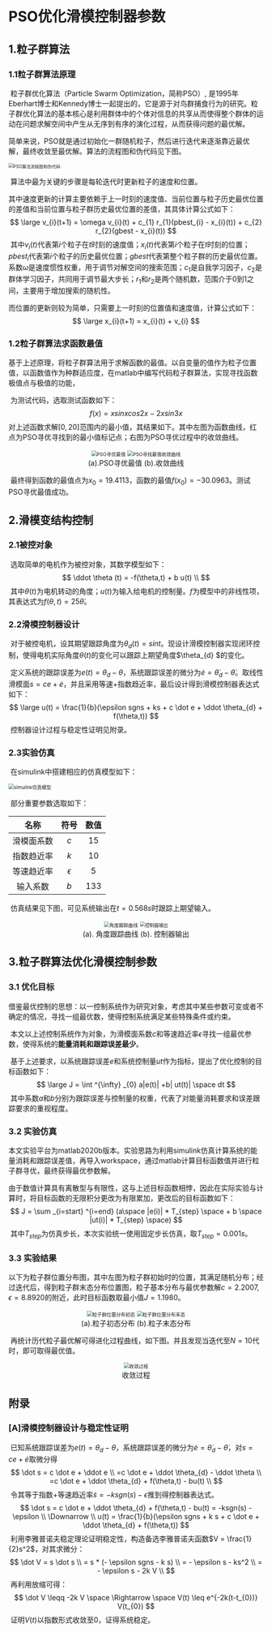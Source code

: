 # PSO优化滑模控制器参数

## 1.粒子群算法

### 1.1粒子群算法原理

​	粒子群优化算法（Particle Swarm Optimization，简称PSO）, 是1995年Eberhart博士和Kennedy博士一起提出的，它是源于对鸟群捕食行为的研究。粒子群优化算法的基本核心是利用群体中的个体对信息的共享从而使得整个群体的运动在问题求解空间中产生从无序到有序的演化过程，从而获得问题的最优解。

​	简单来说，PSO就是通过初始化一群随机粒子，然后进行迭代来逐渐靠近最优解，最终收敛至最优解。算法的流程图和伪代码见下图。

<img src="F:\课程\电子信息导论\figure\PSO流程图.png" alt="PSO算法流程图和伪代码" style="zoom:60%;" />

​	算法中最为关键的步骤是每轮迭代时更新粒子的速度和位置。

​	其中速度更新的计算主要依赖于上一时刻的速度值、当前位置与粒子历史最优位置的差值和当前位置与粒子群历史最优位置的差值，其具体计算公式如下：
$$
\large
v_{i}(t+1) = \omega v_{i}(t) + c_{1} r_{1}(pbest_{i} - x_{i}(t)) + c_{2} r_{2}(gbest - x_{i}(t))
$$
​	其中$v_{i}(t)$代表第$i$个粒子在$t$时刻的速度值；$x_{i}(t)$代表第$i$个粒子在$t$时刻的位置；$pbest_{i}$代表第$i$个粒子的历史最优位置；$gbest$代表第整个粒子群的历史最优位置。系数$\omega$是速度惯性权重，用于调节对解空间的搜索范围；$c_{1}$是自我学习因子，$c_{2}$是群体学习因子，共同用于调节最大步长；$r_{1}$和$r_{2}$是两个随机数，范围介于0到1之间，主要用于增加搜索的随机性。

​	而位置的更新则较为简单，只需要上一时刻的位置值和速度值，计算公式如下：
$$
\large
x_{i}(t+1) = x_{i}(t) + v_{i}
$$

### 1.2粒子群算法求函数最值

​	基于上述原理，将粒子群算法用于求解函数的最值。以自变量的值作为粒子位置值，以函数值作为种群适应度，在matlab中编写代码粒子群算法，实现寻找函数极值点与极值的功能，

​	为测试代码，选取测试函数如下：
$$
f(x) = xsinxcos2x-2xsin3x
$$
​	对上述函数求解$[0,20]$范围内的最小值，其结果如下。其中左图为函数曲线，红点为PSO寻优寻找到的最小值标记点；右图为PSO寻优过程中的收敛曲线。

<div align=center>
	<img src="F:\课程\电子信息导论\figure\PSO寻找最值.jpg" alt="PSO寻优最值" style="zoom:67%;" />
	<img src="F:\课程\电子信息导论\figure\PSO寻找最值收敛曲线.jpg" alt="PSO寻找最值收敛曲线" style="zoom:67%;" />
    <br>(a).PSO寻优最值 (b).收敛曲线</br>
</div>

​	最终得到函数的最值点为$x_{0}=19.4113$，函数的最值$f(x_{0})=-30.0963$。测试PSO寻优最值成功。



## 2.滑模变结构控制

### 2.1被控对象

​	选取简单的电机作为被控对象，其数学模型如下：
$$
\ddot \theta (t) = -f(\theta,t) + b u(t) \\
$$
​	其中$\theta(t)$为电机转动的角度；$u(t)$为输入给电机的控制量。$f$为模型中的非线性项，其表达式为$f(\theta,t) = 25 \dot \theta$。 

### 2.2滑模控制器设计

​	对于被控电机，设其期望跟踪角度为$\theta_d (t) = sint$。现设计滑模控制器实现闭环控制，使得电机实际角度$\theta (t)$的变化可以跟踪上期望角度$\theta_{d} $的变化。

​	定义系统的跟踪误差为$e(t) = \theta_{d} - \theta$，系统跟踪误差的微分为$\dot e = \dot \theta_{d} - \dot \theta$。取线性滑模面$s=ce+\dot e$，并且采用等速+指数趋近率，最后设计得到滑模控制器表达式如下：
$$
\large
u(t) = \frac{1}{b}(\epsilon sgns + ks + c \dot e + \ddot \theta_{d} + f(\theta,t))
$$
​	控制器设计过程与稳定性证明见附录。

### 2.3实验仿真

​	在simulink中搭建相应的仿真模型如下：

<img src="F:\课程\电子信息导论\figure\smc with pso\simulink模型.png" alt="simulink仿真模型" style="zoom: 67%;" />

​	部分重要参数选取如下：

|    名称    |    符号    | 数值 |
| :--------: | :--------: | :--: |
| 滑模面系数 |    $c$     |  15  |
| 指数趋近率 |    $k$     |  10  |
| 等速趋近率 | $\epsilon$ |  5   |
|  输入系数  |    $b$     | 133  |

​	仿真结果见下图，可见系统输出在$t = 0.568s$时跟踪上期望输入。

<div align = center>
    <img src = "F:\课程\电子信息导论\figure\smc with pso\theta.jpg" alt="角度跟踪曲线" style="zoom: 67%;" />
    <img src = "F:\课程\电子信息导论\figure\smc with pso\ut.jpg" alt="控制器输出" style="zoom: 65%;" />
    <br>(a). 角度跟踪曲线 (b). 控制器输出</br>
</div>




## 3.粒子群算法优化滑模控制参数

### 3.1 优化目标

​	借鉴最优控制的思想：以一控制系统作为研究对象，考虑其中某些参数可变或者不确定的情况，寻找一组最优数，使得控制系统满足某些特殊条件或约束。

​	本文以上述控制系统作为对象，为滑模面系数$c$和等速趋近率$\epsilon$寻找一组最优参数，使得系统的**能量消耗和跟踪误差最少**。

​	基于上述要求，以系统跟踪误差$e$和系统控制量$ut$作为指标，提出了优化控制的目标函数如下：
$$
\large
J = \int ^{\infty} _{0} a|e(t)| +b| ut(t)| \space dt
$$
​	其中系数$a$和$b$分别为跟踪误差与控制量的权重，代表了对能量消耗要求和误差跟踪要求的重视程度。

### 3.2 实验仿真

​	本文实验平台为matlab2020b版本。实验思路为利用simulink仿真计算系统的能量消耗和跟踪误差值，再导入workspace，通过matlab计算目标函数值并进行粒子群寻优，最终获得最优参数解。

​	由于数值计算具有离散型与有限性，这与上述目标函数相悖，因此在实际实验与计算时，将目标函数的无限积分更改为有限累加，更改后的目标函数如下：
$$
J = \sum _{i=start} ^{i=end} (a\space |e(i)| * T_{step} \space + b \space |ut(i)| * T_{step}  \space)
$$
​	其中$T_{step}$为仿真步长，本次实验统一使用固定步长仿真，取$T_{step}=0.001s$。

### 3.3 实验结果

​	以下为粒子群位置分布图，其中左图为粒子群初始时的位置，其满足随机分布；经过迭代后，得到粒子群末态分布位置图，粒子基本分布与最优参数解$c=2.2007,\epsilon=8.8920$的附近，此时目标函数取最小值$J=1.1980$。

<div align=center>
	<img src="F:\课程\电子信息导论\figure\smc with pso\粒子群位置分布初态.jpg" alt="粒子群位置分布初态" style="zoom:67%;" />
	<img src="F:\课程\电子信息导论\figure\smc with pso\粒子群位置分布末态.jpg" alt="粒子群位置分布末态" style="zoom:67%;" />
    <br>(a).粒子初态分布 (b).粒子末态分布</br>
</div>


​	再统计历代粒子最优解可得进化过程曲线，如下图。并且发现当迭代至$N=10$代时，即可取得最优值。

<div align=center>
	<img src="F:\课程\电子信息导论\figure\smc with pso\收敛过程.jpg" alt="收敛过程" style="zoom:67%;" />
    <br>收敛过程</br>
</div>




## 附录

### [A]滑模控制器设计与稳定性证明

​	已知系统跟踪误差为$e(t) = \theta_{d} - \theta$，系统跟踪误差的微分为$\dot e = \dot \theta_{d} - \dot \theta$，对$s=ce+\dot e$取微分得
$$
\dot s = c \dot e + \ddot e \\
=c \dot e + \ddot \theta_{d} - \ddot \theta \\
=c \dot e + \ddot \theta_{d} + f(\theta,t) - bu(t) \\
$$
​	令其等于指数+等速趋近率$\dot s = -ksgn(s) - \epsilon$推到得控制器表达式。
$$
\dot s = c \dot e + \ddot \theta_{d} + f(\theta,t) - bu(t) = -ksgn(s) - \epsilon \\
\Downarrow \\
u(t) = \frac{1}{b}(\epsilon sgns + k s + c \dot e + \ddot \theta_{d} + f(\theta,t))
$$
​	利用李雅普诺夫稳定理论证明稳定性，构造备选李雅普诺夫函数$V = \frac{1}{2}s^2$，对其求微分：
$$
\dot V = s \dot s \\
= s * (- \epsilon sgns - k s) \\
= - \epsilon s - ks^2 \\
= - \epsilon s - 2k V \\
$$
​	再利用放缩可得：
$$
\dot V \leqq -2k V  \space \Rightarrow \space V(t) \leq e^{-2k(t-t_{0})} V(t_{0})
$$
​	证明$V(t)$以指数形式收敛至0，证得系统稳定。

